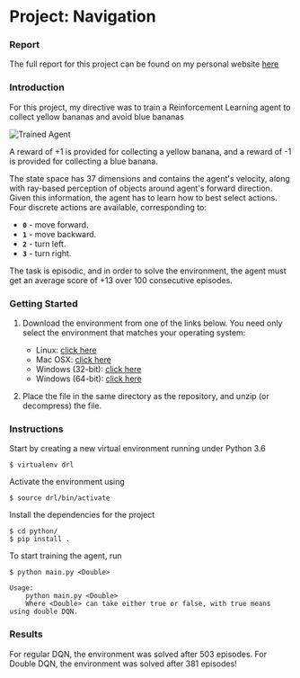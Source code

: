 [//]: # (Image References)

[image1]: https://user-images.githubusercontent.com/10624937/42135619-d90f2f28-7d12-11e8-8823-82b970a54d7e.gif "Trained Agent"

# Project: Navigation

### Report

The full report for this project can be found on my personal website [here](https://tienpdinh.com/project/deepbanana)

### Introduction

For this project, my directive was to train a Reinforcement Learning agent to collect yellow bananas and avoid blue bananas

![Trained Agent][image1]

A reward of +1 is provided for collecting a yellow banana, and a reward of -1 is provided for collecting a blue banana.

The state space has 37 dimensions and contains the agent's velocity, along with ray-based perception of objects around agent's forward direction.  Given this information, the agent has to learn how to best select actions.  Four discrete actions are available, corresponding to:
- **`0`** - move forward.
- **`1`** - move backward.
- **`2`** - turn left.
- **`3`** - turn right.

The task is episodic, and in order to solve the environment, the agent must get an average score of +13 over 100 consecutive episodes.

### Getting Started

1. Download the environment from one of the links below.  You need only select the environment that matches your operating system:
    - Linux: [click here](https://s3-us-west-1.amazonaws.com/udacity-drlnd/P1/Banana/Banana_Linux.zip)
    - Mac OSX: [click here](https://s3-us-west-1.amazonaws.com/udacity-drlnd/P1/Banana/Banana.app.zip)
    - Windows (32-bit): [click here](https://s3-us-west-1.amazonaws.com/udacity-drlnd/P1/Banana/Banana_Windows_x86.zip)
    - Windows (64-bit): [click here](https://s3-us-west-1.amazonaws.com/udacity-drlnd/P1/Banana/Banana_Windows_x86_64.zip)

2. Place the file in the same directory as the repository, and unzip (or decompress) the file. 

### Instructions

Start by creating a new virtual environment running under Python 3.6

```shell
$ virtualenv drl
```

Activate the environment using

```shell
$ source drl/bin/activate
```

Install the dependencies for the project

```shell
$ cd python/
$ pip install .
```

To start training the agent, run

```shell
$ python main.py <Double>

Usage: 
    python main.py <Double>
    Where <Double> can take either true or false, with true means using double DQN.
```

### Results
For regular DQN, the environment was solved after 503 episodes. For Double DQN, the environment was solved after 381 episodes!
